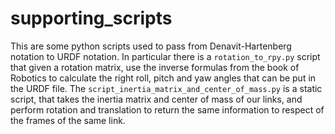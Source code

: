 # supporting_scripts

This are some python scripts used to pass from Denavit-Hartenberg notation to URDF notation. In particular there is a `rotation_to_rpy.py` script that given a rotation matrix, use the inverse formulas from the book of Robotics to calculate the right roll, pitch and yaw angles that can be put in the URDF file. 
The `script_inertia_matrix_and_center_of_mass.py` is a static script, that takes the inertia matrix and center of mass of our links, and perform rotation and translation to return the same information to respect of the frames of the same link.

